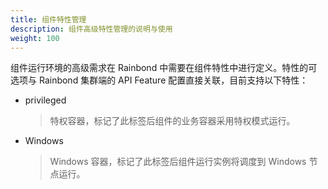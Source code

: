 ```yaml
---
title: 组件特性管理
description: 组件高级特性管理的说明与使用
weight: 100
---
```


组件运行环境的高级需求在 Rainbond 中需要在组件特性中进行定义。特性的可选项与 Rainbond 集群端的 API Feature 配置直接关联，目前支持以下特性：

- privileged

  > 特权容器，标记了此标签后组件的业务容器采用特权模式运行。

- Windows

  > Windows 容器，标记了此标签后组件运行实例将调度到 Windows 节点运行。
